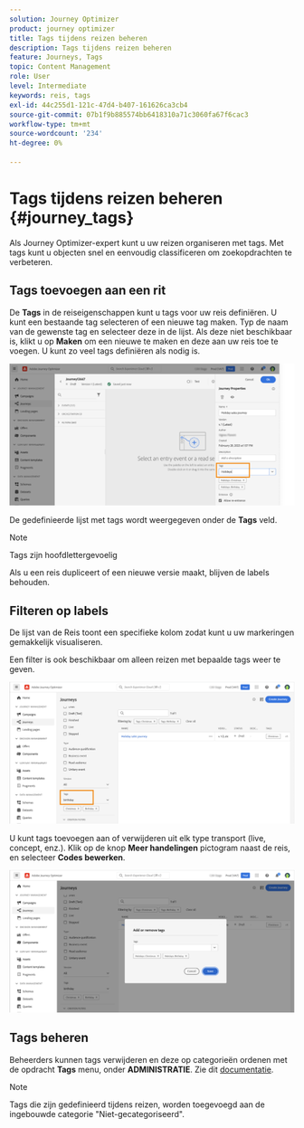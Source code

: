 ```yaml
---
solution: Journey Optimizer
product: journey optimizer
title: Tags tijdens reizen beheren
description: Tags tijdens reizen beheren
feature: Journeys, Tags
topic: Content Management
role: User
level: Intermediate
keywords: reis, tags
exl-id: 44c255d1-121c-47d4-b407-161626ca3cb4
source-git-commit: 07b1f9b885574bb6418310a71c3060fa67f6cac3
workflow-type: tm+mt
source-wordcount: '234'
ht-degree: 0%

---
```


# Tags tijdens reizen beheren {#journey_tags}

Als Journey Optimizer-expert kunt u uw reizen organiseren met tags. Met tags kunt u objecten snel en eenvoudig classificeren om zoekopdrachten te verbeteren.

## Tags toevoegen aan een rit

De **Tags** in de reiseigenschappen kunt u tags voor uw reis definiëren. U kunt een bestaande tag selecteren of een nieuwe tag maken. Typ de naam van de gewenste tag en selecteer deze in de lijst. Als deze niet beschikbaar is, klikt u op **Maken** om een nieuwe te maken en deze aan uw reis toe te voegen. U kunt zo veel tags definiëren als nodig is.

![](assets/tags1.png)

De gedefinieerde lijst met tags wordt weergegeven onder de **Tags** veld.

>[!NOTE]
>
> Tags zijn hoofdlettergevoelig
> 
> Als u een reis dupliceert of een nieuwe versie maakt, blijven de labels behouden.

## Filteren op labels

De lijst van de Reis toont een specifieke kolom zodat kunt u uw markeringen gemakkelijk visualiseren.

Een filter is ook beschikbaar om alleen reizen met bepaalde tags weer te geven.

![](assets/tags2.png)

U kunt tags toevoegen aan of verwijderen uit elk type transport (live, concept, enz.). Klik op de knop **Meer handelingen** pictogram naast de reis, en selecteer **Codes bewerken**.

![](assets/tags3.png)

## Tags beheren

Beheerders kunnen tags verwijderen en deze op categorieën ordenen met de opdracht **Tags** menu, onder **ADMINISTRATIE**. Zie dit [documentatie](https://experienceleague.adobe.com/docs/experience-platform/administrative-tags/overview.html).

>[!NOTE]
>
> Tags die zijn gedefinieerd tijdens reizen, worden toegevoegd aan de ingebouwde categorie &quot;Niet-gecategoriseerd&quot;.
